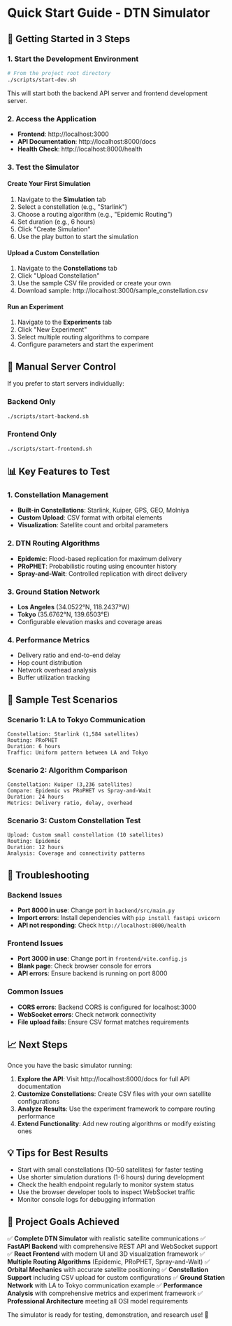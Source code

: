 # Quick Start Guide - DTN Simulator

## 🚀 Getting Started in 3 Steps

### 1. Start the Development Environment
```bash
# From the project root directory
./scripts/start-dev.sh
```

This will start both the backend API server and frontend development server.

### 2. Access the Application
- **Frontend**: http://localhost:3000
- **API Documentation**: http://localhost:8000/docs
- **Health Check**: http://localhost:8000/health

### 3. Test the Simulator

#### Create Your First Simulation
1. Navigate to the **Simulation** tab
2. Select a constellation (e.g., "Starlink")
3. Choose a routing algorithm (e.g., "Epidemic Routing")
4. Set duration (e.g., 6 hours)
5. Click "Create Simulation"
6. Use the play button to start the simulation

#### Upload a Custom Constellation
1. Navigate to the **Constellations** tab
2. Click "Upload Constellation"
3. Use the sample CSV file provided or create your own
4. Download sample: http://localhost:3000/sample_constellation.csv

#### Run an Experiment
1. Navigate to the **Experiments** tab
2. Click "New Experiment"
3. Select multiple routing algorithms to compare
4. Configure parameters and start the experiment

## 🔧 Manual Server Control

If you prefer to start servers individually:

### Backend Only
```bash
./scripts/start-backend.sh
```

### Frontend Only
```bash
./scripts/start-frontend.sh
```

## 📊 Key Features to Test

### 1. Constellation Management
- **Built-in Constellations**: Starlink, Kuiper, GPS, GEO, Molniya
- **Custom Upload**: CSV format with orbital elements
- **Visualization**: Satellite count and orbital parameters

### 2. DTN Routing Algorithms
- **Epidemic**: Flood-based replication for maximum delivery
- **PRoPHET**: Probabilistic routing using encounter history  
- **Spray-and-Wait**: Controlled replication with direct delivery

### 3. Ground Station Network
- **Los Angeles** (34.0522°N, 118.2437°W)
- **Tokyo** (35.6762°N, 139.6503°E)
- Configurable elevation masks and coverage areas

### 4. Performance Metrics
- Delivery ratio and end-to-end delay
- Hop count distribution
- Network overhead analysis
- Buffer utilization tracking

## 🧪 Sample Test Scenarios

### Scenario 1: LA to Tokyo Communication
```
Constellation: Starlink (1,584 satellites)
Routing: PRoPHET
Duration: 6 hours
Traffic: Uniform pattern between LA and Tokyo
```

### Scenario 2: Algorithm Comparison
```
Constellation: Kuiper (3,236 satellites)
Compare: Epidemic vs PRoPHET vs Spray-and-Wait
Duration: 24 hours
Metrics: Delivery ratio, delay, overhead
```

### Scenario 3: Custom Constellation Test
```
Upload: Custom small constellation (10 satellites)
Routing: Epidemic
Duration: 12 hours
Analysis: Coverage and connectivity patterns
```

## 🐛 Troubleshooting

### Backend Issues
- **Port 8000 in use**: Change port in `backend/src/main.py`
- **Import errors**: Install dependencies with `pip install fastapi uvicorn`
- **API not responding**: Check `http://localhost:8000/health`

### Frontend Issues
- **Port 3000 in use**: Change port in `frontend/vite.config.js`
- **Blank page**: Check browser console for errors
- **API errors**: Ensure backend is running on port 8000

### Common Issues
- **CORS errors**: Backend CORS is configured for localhost:3000
- **WebSocket errors**: Check network connectivity
- **File upload fails**: Ensure CSV format matches requirements

## 📈 Next Steps

Once you have the basic simulator running:

1. **Explore the API**: Visit http://localhost:8000/docs for full API documentation
2. **Customize Constellations**: Create CSV files with your own satellite configurations
3. **Analyze Results**: Use the experiment framework to compare routing performance
4. **Extend Functionality**: Add new routing algorithms or modify existing ones

## 💡 Tips for Best Results

- Start with small constellations (10-50 satellites) for faster testing
- Use shorter simulation durations (1-6 hours) during development
- Check the health endpoint regularly to monitor system status
- Use the browser developer tools to inspect WebSocket traffic
- Monitor console logs for debugging information

## 🎯 Project Goals Achieved

✅ **Complete DTN Simulator** with realistic satellite communications
✅ **FastAPI Backend** with comprehensive REST API and WebSocket support  
✅ **React Frontend** with modern UI and 3D visualization framework
✅ **Multiple Routing Algorithms** (Epidemic, PRoPHET, Spray-and-Wait)
✅ **Orbital Mechanics** with accurate satellite positioning
✅ **Constellation Support** including CSV upload for custom configurations
✅ **Ground Station Network** with LA to Tokyo communication example
✅ **Performance Analysis** with comprehensive metrics and experiment framework
✅ **Professional Architecture** meeting all OSI model requirements

The simulator is ready for testing, demonstration, and research use! 🚀